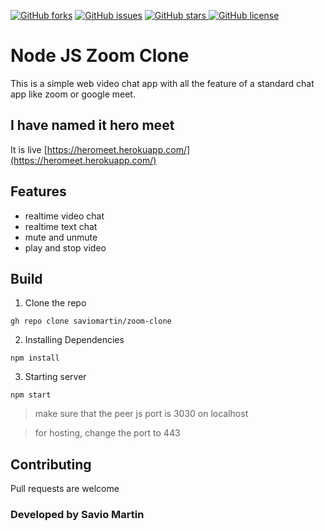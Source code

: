 [![GitHub forks](https://img.shields.io/github/forks/saviomartin/zoom-clone?style=for-the-badge)](https://github.com/saviomartin/zoom-clone/network) [![GitHub issues](https://img.shields.io/github/issues/saviomartin/zoom-clone?style=for-the-badge)](https://github.com/saviomartin/zoom-clone/issues) [![GitHub stars](https://img.shields.io/github/stars/saviomartin/zoom-clone?style=for-the-badge) ![GitHub license](https://img.shields.io/github/license/saviomartin/zoom-clone?style=for-the-badge)](https://github.com/saviomartin/zoom-clone/blob/main/LICENSE)

# Node JS Zoom Clone

This is a simple web video chat app with all the feature of a standard chat app like zoom or google meet.

## I have named it hero meet
It is live [https://heromeet.herokuapp.com/](https://heromeet.herokuapp.com/)

## Features
- realtime video chat
- realtime text chat
- mute and unmute
- play and stop video

## Build
1. Clone the repo

`gh repo clone saviomartin/zoom-clone`

2. Installing Dependencies

`npm install`

3. Starting server

`npm start`

> make sure that the peer js port is 3030 on localhost

> for hosting, change the port to 443

## Contributing
Pull requests are welcome

### Developed by Savio Martin
